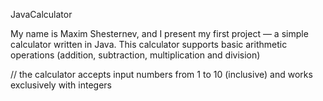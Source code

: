 JavaCalculator

My name is Maxim Shesternev, and I present my first project — a simple calculator written in Java. 
This calculator supports basic arithmetic operations (addition, subtraction, multiplication and division)

// the calculator accepts input numbers from 1 to 10 (inclusive) and works exclusively with integers 
